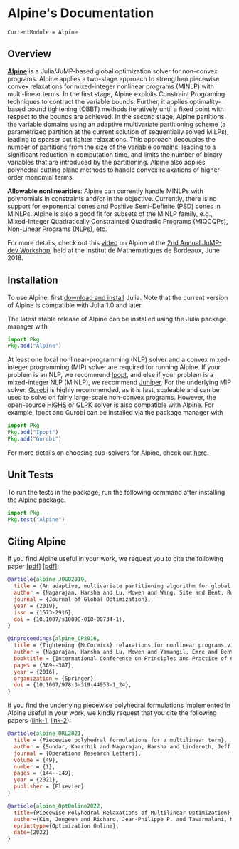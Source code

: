 # Alpine's Documentation

```@meta
CurrentModule = Alpine
```
## Overview
**[Alpine](https://github.com/lanl-ansi/Alpine.jl)** is a Julia/JuMP-based global optimization solver for non-convex programs. Alpine applies a two-stage approach to strengthen piecewise convex relaxations for mixed-integer nonlinear programs (MINLP) with multi-linear terms. In the first stage, Alpine exploits Constraint Programing techniques to contract the variable bounds. Further, it applies optimality-based bound tightening (OBBT) methods iteratively until a fixed point with respect to the bounds are achieved. In the second stage, Alpine partitions the variable domains using an adaptive multivariate partitioning scheme (a parametrized partition at the current solution of sequentially solved MILPs), leading to sparser but tighter relaxations. This approach decouples the number of partitions from the size of the variable domains, leading to a significant reduction in computation time, and limits the number of binary variables that are introduced by the partitioning. Alpine also applies polyhedral cutting plane methods to handle convex relaxations of higher-order monomial terms.

**Allowable nonlinearities**: Alpine can currently handle MINLPs with polynomials in constraints and/or in the objective. Currently, there is no support for exponential cones and Positive Semi-Definite (PSD) cones in MINLPs. Alpine is also a good fit for subsets of the MINLP family, e.g., Mixed-Integer Quadratically Constrainted Quadradic Programs (MIQCQPs), Non-Linear Programs (NLPs), etc.

For more details, check out this [video](https://www.youtube.com/watch?v=mwkhiEIS5JA) on Alpine at the [2nd Annual JuMP-dev Workshop](http://www.juliaopt.org/meetings/bordeaux2018/), held at the Institut de Mathématiques de Bordeaux, June 2018.

## Installation
To use Alpine, first [download and install](https://julialang.org/downloads/) Julia. Note that the current version of Alpine is compatible with Julia 1.0 and later. 

The latest stable release of Alpine can be installed using the Julia package manager with

```julia
import Pkg
Pkg.add("Alpine")
```

At least one local nonlinear-programming (NLP) solver and a convex mixed-integer programming (MIP) solver are required for running Alpine. If your problem is an NLP, we recommend [Ipopt](https://github.com/jump-dev/Ipopt.jl), and else if your problem is a mixed-integer NLP (MINLP), we recommend [Juniper](https://github.com/lanl-ansi/Juniper.jl). For the underlying MIP solver, [Gurobi](https://github.com/jump-dev/Gurobi.jl) is highly recommended, as it is fast, scaleable and can be used to solve on fairly large-scale non-convex programs. However, the open-source [HiGHS](https://github.com/jump-dev/HiGHS.jl) or [GLPK](https://github.com/jump-dev/GLPK.jl) solver is also compatible with Alpine. For example, Ipopt and Gurobi can be installed via the package manager with

```julia
import Pkg
Pkg.add("Ipopt")
Pkg.add("Gurobi")
```
For more details on choosing sub-solvers for Alpine, check out [here](https://lanl-ansi.github.io/Alpine.jl/latest/choosingsolver/). 

## Unit Tests
To run the tests in the package, run the following command after installing the Alpine package.

```julia
import Pkg
Pkg.test("Alpine")
```

## Citing Alpine
If you find Alpine useful in your work, we request you to cite the following paper [\[pdf\]](https://harshangrjn.github.io/pdf/JOGO_2018.pdf) [\[pdf\]](http://harshangrjn.github.io/pdf/CP_2016.pdf): 
```bibtex
@article{alpine_JOGO2019,
  title = {An adaptive, multivariate partitioning algorithm for global optimization of nonconvex programs},
  author = {Nagarajan, Harsha and Lu, Mowen and Wang, Site and Bent, Russell and Sundar, Kaarthik},
  journal = {Journal of Global Optimization},
  year = {2019},
  issn = {1573-2916},
  doi = {10.1007/s10898-018-00734-1},
}

@inproceedings{alpine_CP2016,
  title = {Tightening {McCormick} relaxations for nonlinear programs via dynamic multivariate partitioning},
  author = {Nagarajan, Harsha and Lu, Mowen and Yamangil, Emre and Bent, Russell},
  booktitle = {International Conference on Principles and Practice of Constraint Programming},
  pages = {369--387},
  year = {2016},
  organization = {Springer},
  doi = {10.1007/978-3-319-44953-1_24},
}
```
If you find the underlying piecewise polyhedral formulations implemented in Alpine useful in your work, we kindly request that you cite the following papers ([link-1](https://doi.org/10.1016/j.orl.2020.12.002), [link-2](http://www.optimization-online.org/DB_HTML/2022/07/8974.html)): 
```bibtex
@article{alpine_ORL2021,
  title = {Piecewise polyhedral formulations for a multilinear term},
  author = {Sundar, Kaarthik and Nagarajan, Harsha and Linderoth, Jeff and Wang, Site and Bent, Russell},
  journal = {Operations Research Letters},
  volume = {49},
  number = {1},
  pages = {144--149},
  year = {2021},
  publisher = {Elsevier}
}

@article{alpine_OptOnline2022,
  title={Piecewise Polyhedral Relaxations of Multilinear Optimization},
  author={Kim, Jongeun and Richard, Jean-Philippe P. and Tawarmalani, Mohit},
  eprinttype={Optimization Online},
  date={2022}
}
```
